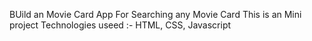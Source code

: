 BUild an Movie Card App For Searching any Movie Card 
This is an Mini project 
Technologies useed :- HTML, CSS, Javascript
